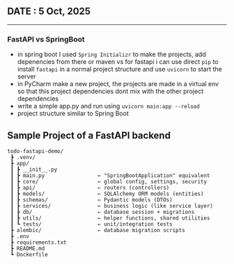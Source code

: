 ## DATE : 5 Oct, 2025

---

### FastAPI vs SpringBoot

- in spring boot I used `Spring Initializr` to make the projects, add depenencies from there or maven vs for fastapi i can use direct `pip` to install `fastapi` in a normal project structure and use `uvicorn` to start the server
- in PyCharm make a new project, the projects are made in a virtual env so that this project dependencies dont mix with the other project dependencies
- write a simple app.py and run using `uvicorn main:app --reload`
- project structure similar to Spring Boot

## Sample Project of a FastAPI backend
```
todo-fastapi-demo/
 ┣ .venv/
 ┣ app/
 ┃ ┣ __init__.py
 ┃ ┣ main.py                 ← "SpringBootApplication" equivalent
 ┃ ┣ core/                   ← global config, settings, security
 ┃ ┣ api/                    ← routers (controllers)
 ┃ ┣ models/                 ← SQLAlchemy ORM models (entities)
 ┃ ┣ schemas/                ← Pydantic models (DTOs)
 ┃ ┣ services/               ← business logic (like service layer)
 ┃ ┣ db/                     ← database session + migrations
 ┃ ┣ utils/                  ← helper functions, shared utilities
 ┃ ┗ tests/                  ← unit/integration tests
 ┣ alembic/                  ← database migration scripts
 ┣ .env
 ┣ requirements.txt
 ┣ README.md
 ┗ Dockerfile
 ```
